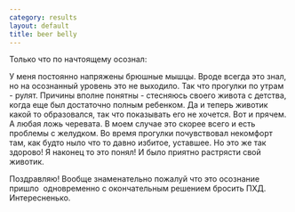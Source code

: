 ```yaml
--- 
category: results
layout: default
title: beer belly
---
```

Только что по начтоящему осознал:

У меня постоянно напряжены брюшные мышцы. Вроде всегда это знал, но на осознанный уровень это не выходило. Так что прогулки по утрам - рулят. Причины вполне понятны - стесняюсь своего живота с детства, когда еще был достаточно полным ребенком. Да и теперь животик какой то образовался, так что показывать его не хочется. Вот и прячем. А любая ложь черевата. В моем случае это скорее всего и есть проблемы с желудком. Во время прогулки почувствовал некомфорт там, как будто ныло что то давно избитое, уставшее. Но это же так здорово! Я наконец то это понял! И было приятно растрясти свой животик.

Поздравляю! Вообще знаменательно пожалуй что это осознание пришло  одновременно с окончательным решением бросить ПХД. Интересненько.
